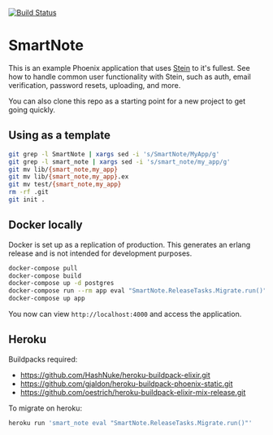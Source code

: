 [![Build Status](https://drone.smartlogic.io/api/badges/smartlogic/smart_note/status.svg)](https://drone.smartlogic.io/smartlogic/smart_note)

# SmartNote

This is an example Phoenix application that uses [Stein](https://github.com/smartlogic/stein) to it's fullest. See how to handle common user functionality with Stein, such as auth, email verification, password resets, uploading, and more.

You can also clone this repo as a starting point for a new project to get going quickly.

## Using as a template

```bash
git grep -l SmartNote | xargs sed -i 's/SmartNote/MyApp/g'
git grep -l smart_note | xargs sed -i 's/smart_note/my_app/g'
git mv lib/{smart_note,my_app}
git mv lib/{smart_note,my_app}.ex
git mv test/{smart_note,my_app}
rm -rf .git
git init .
```

## Docker locally

Docker is set up as a replication of production. This generates an erlang release and is not intended for development purposes.

```bash
docker-compose pull
docker-compose build
docker-compose up -d postgres
docker-compose run --rm app eval "SmartNote.ReleaseTasks.Migrate.run()"
docker-compose up app
```

You now can view `http://localhost:4000` and access the application.

## Heroku

Buildpacks required:

- https://github.com/HashNuke/heroku-buildpack-elixir.git
- https://github.com/gjaldon/heroku-buildpack-phoenix-static.git
- https://github.com/oestrich/heroku-buildpack-elixir-mix-release.git

To migrate on heroku:

```bash
heroku run 'smart_note eval "SmartNote.ReleaseTasks.Migrate.run()"'
```

